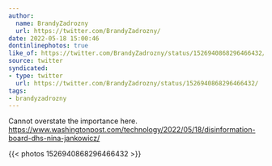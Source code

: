 ```yaml
---
author:
  name: BrandyZadrozny
  url: https://twitter.com/BrandyZadrozny/
date: 2022-05-18 15:00:46
dontinlinephotos: true
like_of: https://twitter.com/BrandyZadrozny/status/1526940868296466432/
source: twitter
syndicated:
- type: twitter
  url: https://twitter.com/BrandyZadrozny/status/1526940868296466432/
tags:
- brandyzadrozny
---
```


Cannot overstate the importance here. https://www.washingtonpost.com/technology/2022/05/18/disinformation-board-dhs-nina-jankowicz/ 

{{< photos 1526940868296466432 >}}